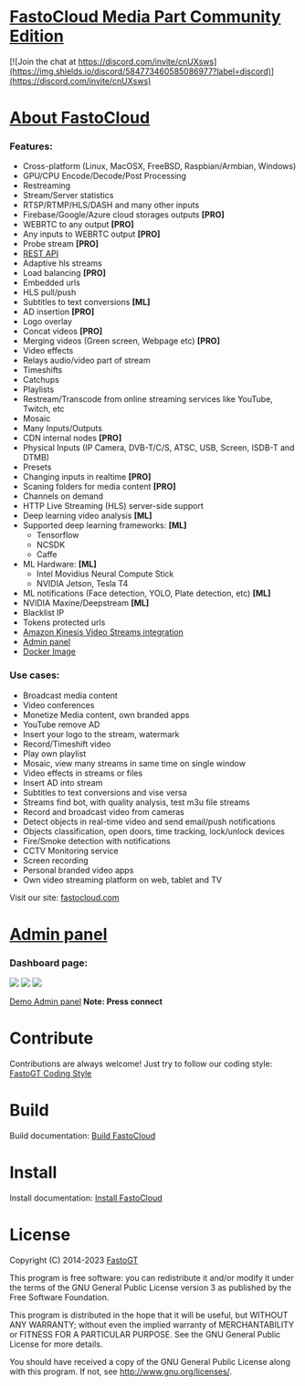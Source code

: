 [FastoCloud Media Part Community Edition](https://fastocloud.com/downloads.html)
===================================
[![Join the chat at https://discord.com/invite/cnUXsws](https://img.shields.io/discord/584773460585086977?label=discord)](https://discord.com/invite/cnUXsws)

[About FastoCloud](https://github.com/fastogt/fastocloud_docs/wiki)
===============
### Features:
* Cross-platform (Linux, MacOSX, FreeBSD, Raspbian/Armbian, Windows)
* GPU/CPU Encode/Decode/Post Processing
* Restreaming
* Stream/Server statistics
* RTSP/RTMP/HLS/DASH and many other inputs
* Firebase/Google/Azure cloud storages outputs **[PRO]**
* WEBRTC to any output **[PRO]**
* Any inputs to WEBRTC output **[PRO]**
* Probe stream **[PRO]**
* [REST API](https://fastogt.stoplight.io/docs/fastocloud-api/6dbac8c0c0a0f-fasto-cloud-community-pro-ml-versions)
* Adaptive hls streams
* Load balancing **[PRO]**
* Embedded urls
* HLS pull/push
* Subtitles to text conversions **[ML]**
* AD insertion **[PRO]**
* Logo overlay
* Concat videos **[PRO]**
* Merging videos (Green screen, Webpage etc) **[PRO]**
* Video effects
* Relays audio/video part of stream
* Timeshifts
* Catchups
* Playlists
* Restream/Transcode from online streaming services like YouTube, Twitch, etc
* Mosaic
* Many Inputs/Outputs
* CDN internal nodes **[PRO]**
* Physical Inputs (IP Camera, DVB-T/C/S, ATSC, USB, Screen, ISDB-T and DTMB)
* Presets
* Changing inputs in realtime **[PRO]**
* Scaning folders for media content **[PRO]**
* Channels on demand
* HTTP Live Streaming (HLS) server-side support
* Deep learning video analysis **[ML]**
* Supported deep learning frameworks: **[ML]**
  * Tensorflow
  * NCSDK 
  * Caffe
* ML Hardware: **[ML]**
  * Intel Movidius Neural Compute Stick
  * NVIDIA Jetson, Tesla T4
* ML notifications (Face detection, YOLO, Plate detection, etc) **[ML]**
* NVIDIA Maxine/Deepstream  **[ML]**
* Blacklist IP
* Tokens protected urls
* [Amazon Kinesis Video Streams integration](https://aws.amazon.com/kinesis/video-streams)
* [Admin panel](https://gitlab.com/fastogt/wsfastocloud)
* [Docker Image](https://hub.docker.com/r/fastogt/fastocloud)

### Use cases:
* Broadcast media content
* Video conferences
* Monetize Media content, own branded apps
* YouTube remove AD
* Insert your logo to the stream, watermark
* Record/Timeshift video
* Play own playlist
* Mosaic, view many streams in same time on single window
* Video effects in streams or files
* Insert AD into stream
* Subtitles to text conversions and vise versa
* Streams find bot, with quality analysis, test m3u file streams
* Record and broadcast video from cameras
* Detect objects in real-time video and send email/push notifications
* Objects classification, open doors, time tracking, lock/unlock devices
* Fire/Smoke detection with notifications
* CCTV Monitoring service
* Screen recording
* Personal branded video apps
* Own video streaming platform on web, tablet and TV

Visit our site: [fastocloud.com](https://fastocloud.com)

[Admin panel](https://gitlab.com/fastogt/wsfastocloud)
==========
### Dashboard page:
![](https://gitlab.com/fastogt/wsfastocloud/raw/main/docs/images/fastocloud_one_web.png)
![](https://gitlab.com/fastogt/wsfastocloud/raw/main/docs/images/fastocloud_one_web_store_live.png)
![](https://gitlab.com/fastogt/wsfastocloud/raw/main/docs/images/fastocloud_one_web_store_vod.png)

[Demo Admin panel](https://ws.fastocloud.com) **Note: Press connect**

Contribute
==========
Contributions are always welcome! Just try to follow our coding style: [FastoGT Coding Style](https://github.com/fastogt/fastonosql/wiki/Coding-Style)

Build
========
Build documentation: [Build FastoCloud](https://github.com/fastogt/fastocloud_env/wiki/Build-service-from-sources)

Install
========
Install documentation: [Install FastoCloud](https://github.com/fastogt/fastocloud_env/wiki/Install-package)

License
=======

Copyright (C) 2014-2023 [FastoGT](https://fastogt.com)

This program is free software: you can redistribute it and/or modify
it under the terms of the GNU General Public License version 3 as 
published by the Free Software Foundation.

This program is distributed in the hope that it will be useful,
but WITHOUT ANY WARRANTY; without even the implied warranty of
MERCHANTABILITY or FITNESS FOR A PARTICULAR PURPOSE.  See the
GNU General Public License for more details.

You should have received a copy of the GNU General Public License
along with this program. If not, see <http://www.gnu.org/licenses/>.
